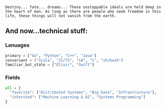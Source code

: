 ```Destiny... fate... dreams... These unstoppable ideals are held deep in the heart of man. As long as there are people who seek freedom in this life, these things will not vanish from the earth.```

## And now...technical stuff:

### Lanuages
```python
primary = ["Go", "Python", "C++", "Java"]
conversant = ("Scala", "JS/TS", "C#", "C", "sh/bash")
familiar_but_stale = {"Elixir", "Swift"}
```

### Fields
```python
all = {
  "favorite": ["Distributed Systems", "Big Data", "Infrastructure"],
  "intersted": ["Machine Learning & AI", "Systems Programming"]
}
```
